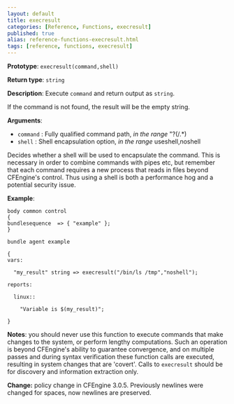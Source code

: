 ```yaml
---
layout: default
title: execresult
categories: [Reference, Functions, execresult]
published: true
alias: reference-functions-execresult.html
tags: [reference, functions, execresult]
---
```


**Prototype**: `execresult(command,shell)` 

**Return type**: `string`

**Description**: Execute `command` and return output as `string`.

If the command is not found, the result will be the empty string.

**Arguments**:

* `command` : Fully qualified command path, *in the range* "?(/.\*)   
* `shell` : Shell encapsulation option, *in the range* useshell,noshell

Decides whether a shell will be used to encapsulate the command. This is 
necessary in order to combine commands with pipes etc, but remember that each 
command requires a new process that reads in files beyond CFEngine's control. 
Thus using a shell is both a performance hog and a potential security issue.

**Example**:

```cf3
body common control
{
bundlesequence  => { "example" };
}

bundle agent example

{     
vars:

  "my_result" string => execresult("/bin/ls /tmp","noshell");

reports:

  linux::

    "Variable is $(my_result)";

}
```

**Notes**: you should never use this function to execute commands that make
changes to the system, or perform lengthy computations. Such an
operation is beyond CFEngine's ability to guarantee convergence, and on
multiple passes and during syntax verification these function calls are
executed, resulting in system changes that are 'covert'. Calls to
`execresult` should be for discovery and information extraction only.

**Change:** policy change in CFEngine 3.0.5. Previously newlines were
changed for spaces, now newlines are preserved.

